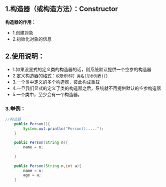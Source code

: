 ## 1.构造器（或构造方法）：Constructor

**构造器的作用：**
 * 1.创建对象
 * 2.初始化对象的信息
## 2.使用说明：
 * 1.如果没显式的定义类的构造器的话，则系统默认提供一个空参的构造器
 * 2.定义构造器的格式：`权限修饰符 类名(形参列表){}`
 * 3.一个类中定义的多个构造器，彼此构成重载
 * 4.一旦我们显式的定义了类的构造器之后，系统就不再提供默认的空参构造器
 * 5.一个类中，至少会有一个构造器。

### 3.举例：
```java
//构造器
	public Person(){
		System.out.println("Person().....");
	}
	
	public Person(String n){
		name = n;
		
	}
	
	public Person(String n,int a){
		name = n;
		age = a;
	}
```
